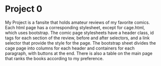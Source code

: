 # Project 0

My Project is a fansite that holds amateur reviews of my favorite comics. Each
html page has a corresponding stylesheet, except for cage.html, which uses
bootstrap. The comic page stylesheets have a header class, id tags for each
section of the review, before and after selectors, and a link selector that
provide the style for the page. The bootstrap sheet divides the cage page
into columns for each header and containers for each paragraph, with buttons
at the end. There is also a table on the main page that ranks the books
according to my preference.
